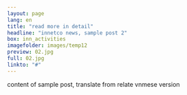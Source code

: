 ```yaml
---
layout: page
lang: en
title: "read more in detail"
headline: "innetco news, sample post 2"
box: inn_activities
imagefolder: images/temp12
preview: 02.jpg
full: 02.jpg
linkto: "#"
---
```


content of sample post, translate from relate vnmese version